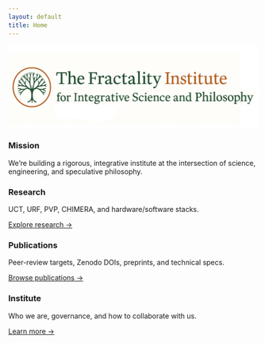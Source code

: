 ```yaml
---
layout: default
title: Home
---
```


<div class="hero">
  <img src="/assets/img/FI-header.png" alt="The Fractality Institute — for Integrative Science and Philosophy">
</div>

### Mission
We’re building a rigorous, integrative institute at the intersection of science, engineering, and speculative philosophy.

<div class="cards">
  <div class="card">
    <h3>Research</h3>
    <p>UCT, URF, PVP, CHIMERA, and hardware/software stacks.</p>
    <p><a href="/research">Explore research →</a></p>
  </div>
  <div class="card">
    <h3>Publications</h3>
    <p>Peer-review targets, Zenodo DOIs, preprints, and technical specs.</p>
    <p><a href="/publications">Browse publications →</a></p>
  </div>
  <div class="card">
    <h3>Institute</h3>
    <p>Who we are, governance, and how to collaborate with us.</p>
    <p><a href="/about">Learn more →</a></p>
  </div>
</div>
